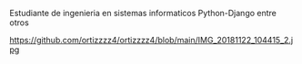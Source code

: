 Estudiante de ingenieria en sistemas informaticos
Python-Django
entre otros

https://github.com/ortizzzz4/ortizzzz4/blob/main/IMG_20181122_104415_2.jpg
